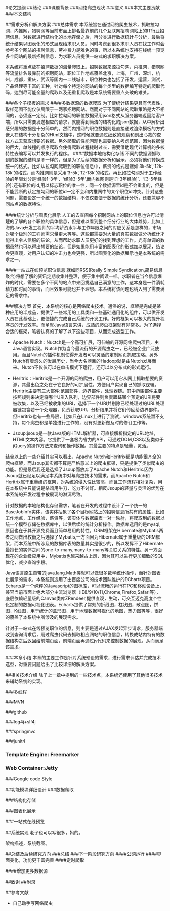 #论文提纲
##绪论
###课题背景
###网络爬虫现状
###意义
###本文主要贡献
###本文结构

##需求分析和解决方案
###总体需求
  本系统旨在通过网络爬虫技术，抓取拉勾网，内推网，猎聘网等当前市面上排名最靠前的几个互联网招聘网站上的IT行业招聘信息，对数据进行结构化的本地存储之后，再分类进行数据统计与分析，最后将统计结果以图表化的形式展现给求职人员。同时考虑到很多求职人员在找工作时会参考多个网站的招聘信息，劳神费力是难免的事，所以本系统也支持在线统一预览多个网站的最新招聘信息，为求职人员提供一站式的求职解决方案。
  
  本系统将重点放在招聘数据的海量爬取上。招聘数据来源拉勾网，内推网，猎聘网等流量排名最靠前的招聘网站，职位工作地点覆盖北京，上海，广州，深圳，杭州，成都，重庆，武汉等国内一二线城市，职位种类也包括了开发，运营，测试，产品经理等丰富的工种，针对每个特定的网站的每个类型的数据编写特定的爬取代码，达到尽可能全量的爬取以及无重复爬取是本系统需要重点突破的难关。

###各个子模板的需求
####多数据源的数据爬取
  为了使统计结果更具有代表性，取样范围不能仅仅局限于一两家招聘网站。然而对于不同网站的爬取策略是大不相同的，必须逐一定制。比如拉勾网的职位数据采用json格式从服务器端返回给客户端，所以只需要发送相应的请求，就能得到简洁的结构化的json数据，从中解析出感兴趣的数据是十分简单的。然而内推网的职位数据则是直接通过渲染模板的方式嵌入在结构十分复杂的Html文档中，这时候就要通过细致的观察和别出心裁的查找方式去获取想要的数据。另外爬取的性能问题也需要纳入考虑范围，因为数据量的巨大，单线程的顺序爬取会使得爬取过程耗时过长，需要借助现代计算机的多核特性去编写可以并发执行的程序。
####数据本地结构化存储
  不同的数据源抓取到的数据的结构是不一样的，但是为了后续的数据分析和展示，必须将他们转换成统一的格式。比如从拉勾网爬取到的职位信息中，薪资的格式是诸如‘3k-5k’,‘12k-18k’的格式，而内推网则是采用‘3-5k’,‘12-18k’的格式。再比如拉勾网对于工作经验的年限划分是‘经验1-3年’、‘经验3-5年’,而内推网则是‘[1-3年经验]’、‘[3-5年经验]’.还有职位的id,用以标志职位的唯一性，同一个数据源里id是不会重复的，但是不能武断的认定拉勾网的职位id一定不会和内推网中的某个职位id冲突。针对这些问题，需要设定一个统一的数据结构，不仅仅要便于数据的统计分析，还要兼容不同站点的数据特性。


####统计分析与图表化展示
 人工的去查阅每个招聘网站上的职位信息也许可以清楚的了解的各个职位的具体信息，但是难以看到整个细分行业的大体趋势，比如上海的Java开发工程师的平均薪资水平与工作年限之间的对应关系是怎样的，市场对哪个级别的工程师需求量更大等等。这些都需要对大量的真实数据做分析统计才能得出令人信服的结论，从而帮助求职人员更好的找到理想的工作。光有单调的数据虽然也可以得出想要的结论，但是如果能用丰富的图表化的形式加以展现，结论会更直观，对用户认知的冲击力也会更强，所以图表化的数据展示也是本系统的需求之一。
 
####一站式在线预览职位信息
就如同RSS(Really Simple Syndication,简易信息聚合)将想了解的资讯定期收集并整理，便于集中阅读一样。求职者在当今信息爆炸的时代，需要在多个不同的站点中来回挑选自己满意的工作，这本身是一件消耗精力和时间的事情，而且效果可能也并不理想。本系统将该问题也纳入到了需要满足的需求中。

###解决方案
首先，本系统的核心是网络爬虫技术。通俗的说，框架是完成是某种应用的半成品，提供了一些常用的工具类和一些基础通用化的组件，可以供开发人员在此基础上，更便捷的完成自己系统的开发工作。好的框架可以极大的提升程序员的开发效率。而单就Java语言来讲，成熟的爬虫框架就有非常多。为了选择合适的框架，笔者认真的了解了以下这些项目，从而完成选型工作。

- Apache Nutch : Nuctch是一个高可扩展，可伸缩的开源网络爬虫项目，由Java语言实现。Nutch作为当今最流行的开源爬虫之一，已经被企业广泛使用。而且Nutch的插件机制使得开发者可以灵活的定制网页抓取策略。另外Nutch有着悠久的发展历史，当今大名鼎鼎的Hadoop就是由Nutch发展而来。Nutch不仅仅可以在单击模式下运行，还可以以分布式的形式运行。


- Heritrix：Heritrix是一个开源的网络爬虫，用户可以用它从网上抓取想要的资源，其最出色之处在于它良好的可扩展性，方便用户实现自己的抓取逻辑。Heritrix主要有三大部件:范围部件，边界部件，处理器链。其中范围部件主要按照规则来决定将哪个URI入队列，边界部件则负责跟踪哪个预定的URI将要被收集，以及已经被收集的URI，选择下一个URI并剔除已经处理过的URI.处理器链包含若干个处理器，负责获取URI，分析结果并将它们传回给边界部件。但Heritrix也有一些局限，比如只在Linux上进行了测试，windows系统暂不支持，每个爬虫都是单独进行工作的，没有对更新做及时的修订工作等。


- Jsoup:jsoup是一款Java版的HTML解析器，可直接解析指定的URL地址，HTML文本内容。它提供了一套极为省力的API，可通过DOM,CSS以及类似于jQuery的操作方法来查询和操作数据。其最主要的特点是轻量，灵活。

结合以上的一些介绍其实可以看出，Apache Nutch和Heritrix都是功能很齐全的爬虫框架，而Jsoup其实都不算是严格意义上的爬虫框架，只是提供了类似爬虫的功能。但是最后我还是选择了Jsoup而放弃了Apache Nutch和Heritrix.因为Jsoup就已经足以满足本系统中对与爬虫技术的需求，而Apache Nutch和Heritrix属于重量级的框架，对系统的侵入性比较高，而且工作流程相对复杂，用在本系统中只能说是杀鸡用牛刀，吃力不讨好。相反Jsoup的轻量与灵活的优势在本系统的开发过程中被展现的淋漓尽致。

针对数据的本地结构化存储需求，笔者在开发的过程中设计了一个统一的BaseJobInfo实体，该实体抽象了各个目标网站上的招聘信息所共有的属性，比如工作地点，工作经验，薪资等，该实体与数据库表一对一映射，将爬取到的数据以统一个模型存储在数据库中，以供后续的统计分析操作。数据库选用的是mysql,原因也在于其开源免费而且简单易用的特性。ORM框架在Hibernate和Mybatis两者之间做出权衡之后选择了Mybatis,一方面因为Hibernate属于重量级的ORM框架，而本系统中所涉及的数据库表的数量其实是很少的，所以发挥不了Hibernate 最擅长的实体之间的one-to-many,many-to-many等关联关系的特性。另一方面现在的企业级应用中，Mybatis也越来越占上风，因为其可以进行更加细致的SQL优化，减少查询字段。

Java语言原生自带的java.lang.Math类就可以做很多数学统计操作，而针对图表化展示的需求，本系统则选用了由百度公司的技术团队维护的ECharts项目。Echarts是一个纯粹的Javascript的图标库，可以流畅的运行在PC和移动设备上，兼容当前市面上绝大部分主流浏览器（IE8/9/10/11,Chrome,Firefox,Safari等），底层依赖轻量级的Canvas类库ZRendeer,提供直观，生动，可交互迈克高度个性化定制的数据可视化图表。Echarts提供了常规的折线图，柱状图，散点图，饼图，K线图，用于统计的盒形图，用于地理数据可视化的地图，热力图等等，很好的覆盖了本系统中所涉及的展现需求。

针对于一站式在线预览职位的信息，则主要是通过AJAX发起异步请求，服务器端收到查询请求后，用过爬虫代码去抓取相应网站的职位信息，转换成站内特有的数据结构之后返回给前端页面，前端页面再通过js代码来控制数据的展现，从而满足该需求。

###本章小结
 本章的主要工作是针对系统预设的需求，进行需求评估并完成技术选型，对重要问题给出了比较详细的解决方案。


##相关技术介绍
除了上一章中提到的一些技术点，本系统还使用了其他很多技术来辅助系统的实现。

###多线程

###MVN

###github

###log4j+slf4j

###springmvc

###junit4

### Template Engine: Freemarker

### Web Container:Jetty

###Google code Style




##功能模块详细设计
###数据爬取

###结构化存储

###图表化展示

###一站式在线预览

##系统实现
老子也可以写很多，妈的。

架构描述，系统截图。


##总结及后续研究方向
###总结
###下一阶段研究方向
####公网运行
####界面美化，功能更丰富完善
####定时爬取

####增加更多数据源


##致谢
##附录


##参考文献
- 自己动手写网络爬虫
